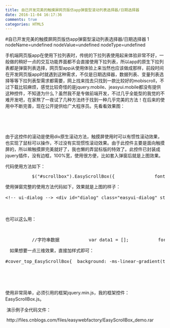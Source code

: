 ```yaml
---
title: 自已开发完美的触摸屏网页版仿app弹窗型滚动列表选择器/日期选择器
date: 2016-11-04 16:17:36
comments: true
categories: HTML5
---
```


#自已开发完美的触摸屏网页版仿app弹窗型滚动列表选择器/日期选择器
1 nodeName=undefined nodeValue=undefined nodeType=undefined
<p>手机端网页版app在使用下拉列表时，传统的下拉列表使用起来体验非常不好，一般做的稍好一点的交互功能界面都不会直接使用下拉列表，所以app的原生下拉列表都是弹窗列表选择，网页型app从使用体验上来当然也应该做成那样，前段时间在开发网页版app时就遇到这种需求，不仅是日期选择器，数据列表、变量列表选择等等下拉列表型需求都需要，网上找来找去只找到一款比较好的mobiscroll，不过下载比较麻烦，感觉比较奇怪的是jquery.mobile、jeasyui.mobile都没有提供这种控件，不知道为什么？虽然我不是专做前端开发，不过几乎全能型的我觉的不难开发吧，在家熬了一夜试了几种方法终于找到一种几乎完美的方法！在后来的使用中不断完善，现在公开提供给广大程序员。先看看效果图：</p><p><img src="http://images2015.cnblogs.com/blog/249207/201610/249207-20161029220818203-890024824.png" alt="">&nbsp;<img src="http://images2015.cnblogs.com/blog/249207/201610/249207-20161029224409953-1513008027.png" alt=""></p><p>&nbsp;</p><p>由于这控件的滚动是使用div原生滚动方法，触摸屏使用时可以有惯性滚动效果，也实现了鼠标可以操作，不过没有实现惯性滚动效果。由于此控件主要是面向触摸屏的，所以嘛触摸屏完美就好了，我也懒的弄鼠标版的特效了。此控件已封装成jquery插件，没有边框，100%宽，使用很方便，比如套入弹窗后就是上图效果。</p><p>代码使用方法如下：</p><div class="cnblogs_Highlighter"> <pre class="brush:javascript;gutter:true;">          $("#scrollbox").EasyScrollBox({               fontSize: 32,               fontFamily: '',               color: '#000',               lineHeight: 1.5,               spaceRows: 2,               value: '4',               data: data1,               textFiled: 'txt',               valueFiled: 'id',               onSelected: function (index, value) {                   $("#Text1").val(value);               }           }); </pre> </div><p>使用弹窗完整的使用方法代码如下，效果就是上图的样子：</p><div class="cnblogs_Highlighter"> <pre class="brush:javascript;gutter:true;">&lt;!-- ui-dialog --&gt; &lt;div id="dialog" class="easyui-dialog" style="padding:20px 6px;width:80%;" data-options="inline:true,modal:true,closed:true,title:'设置数值'"&gt; &lt;div id="scrollbox"&gt;&lt;/div&gt;     &lt;div class="dialog-button"&gt; &lt;a href="javascript:void(0)" class="easyui-linkbutton" style="width:100%;height:35px" onclick="$('#dialog').dialog('close')"&gt;确 定&lt;/a&gt; &lt;/div&gt; &lt;/div&gt;   &lt;script type="text/javascript"&gt;       $(function () {          //对象型数据           var data = [];           for (var i = 0; i &lt; 100; i++) {               var m = {};               m.id = i;               m.txt = "数据" + i;               data.push(m);           }           $("#dialog").dialog();           // Link to open the dialog           $("#dialog-link").click(function (event) {               $("#dialog").dialog("open").dialog('center');               //重新赋值               $("#scrollbox").EasyScrollBox({                   fontSize: 32,                   fontFamily: '',                   color: '#000',                   lineHeight: 1.5,                   spaceRows: 2,                   value: '4',                   data: data,                   textFiled: 'txt',                   valueFiled: 'id',                   onSelected: function (index, value) {                       $("#Text1").val(value.id);                   }               });               event.preventDefault();           });       });   &lt;/script&gt;  </pre> </div><p>　　</p><p>也可以这么用：</p><p>&nbsp;</p><div class="cnblogs_Highlighter"> <pre class="brush:javascript;gutter:true;">          //字符串数据           var data1 = [];           for (var i = 0; i &lt; 100; i++) {               data1.push(i);           }           $("#scrollbox").EasyScrollBox({               fontSize: 32,               fontFamily: '',               color: '#000',               lineHeight: 1.5,               spaceRows: 2,               value: '4',               data: data1,               onSelected: function (index, value) {                   $("#Text1").val(value);               }           });           $("#dialog-link1").click(function (event) {               $("#dialog").dialog("open").dialog('center');               event.preventDefault();           }); </pre> </div><p>　如果想要一点三维效果，直接加样式即可：</p><div class="cnblogs_Highlighter"> <pre class="brush:javascript;gutter:true;">#cover_top_EasyScrollBox{  background: -ms-linear-gradient(top, #000000,  #ccc);        /* IE 10 */ background:-moz-linear-gradient(top,#000000,#ccc);/*火狐*/  background:-webkit-gradient(linear, 0% 0%, 0% 100%,from(#000000), to(#ccc));/*谷歌*/  background: -webkit-gradient(linear, 0% 0%, 0% 100%, from(#000000), to(#ccc));      /* Safari 4-5, Chrome 1-9*/ background: -webkit-linear-gradient(top, #000000, #ccc);   /*Safari5.1 Chrome 10+*/ background: -o-linear-gradient(top, #000000, #ccc);  /*Opera 11.10+*/ }  #cover_bottom_EasyScrollBox{  background: -ms-linear-gradient(top, #ccc,  #000000);        /* IE 10 */ background:-moz-linear-gradient(top,#ccc,#0000ff);/*火狐*/  background:-webkit-gradient(linear, 0% 0%, 0% 100%,from(#ccc), to(#000000));/*谷歌*/  background: -webkit-gradient(linear, 0% 0%, 0% 100%, from(#ccc), to(#000000));      /* Safari 4-5, Chrome 1-9*/ background: -webkit-linear-gradient(top, #ccc, #000000);   /*Safari5.1 Chrome 10+*/ background: -o-linear-gradient(top, #ccc, #000000);  /*Opera 11.10+*/ }  </pre> </div><p>　　<img src="http://images2015.cnblogs.com/blog/249207/201610/249207-20161029224409953-1513008027.png" alt=""></p><p>&nbsp;</p><p>使用非常简单，必须引用的框架jquery.min.js，我的框架控件：EasyScrollBox.js。</p><p>&nbsp;演示例子全代码文件：</p><p>&nbsp;http://files.cnblogs.com/files/easywebfactory/EasyScrollBox_demo.rar</p>